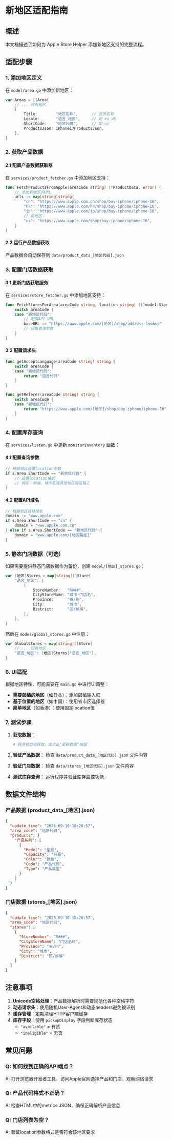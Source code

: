 # 新地区适配指南

## 概述
本文档描述了如何为 Apple Store Helper 添加新地区支持的完整流程。

## 适配步骤

### 1. 添加地区定义

在 `model/area.go` 中添加新地区：

```go
var Areas = []Area{
    // ... 现有地区
    {
        Title:        "地区名称",      // 显示名称
        Locale:       "语言_地区",     // 如 en_US
        ShortCode:    "地区代码",      // 如 us
        ProductsJson: iPhone17ProductsJson,
    },
}
```

### 2. 获取产品数据

#### 2.1 配置产品数据获取器

在 `services/product_fetcher.go` 中添加地区支持：

```go
func FetchProductsFromApple(areaCode string) (*ProductData, error) {
    // 添加新地区的URL
    urls := map[string]string{
        "cn": "https://www.apple.com.cn/shop/buy-iphone/iphone-16",
        "hk": "https://www.apple.com/hk/shop/buy-iphone/iphone-16",
        "jp": "https://www.apple.com/jp/shop/buy-iphone/iphone-16",
        // 新地区：
        "us": "https://www.apple.com/shop/buy-iphone/iphone-16",
    }
}
```

#### 2.2 运行产品数据获取

产品数据会自动保存到 `data/product_data_[地区代码].json`

### 3. 配置门店数据获取

#### 3.1 更新门店获取服务

在 `services/store_fetcher.go` 中添加地区支持：

```go
func FetchStoresForArea(areaCode string, location string) ([]model.Store, error) {
    switch areaCode {
    case "新地区代码":
        // 配置API URL
        baseURL := "https://www.apple.com/[地区]/shop/address-lookup"
        // 设置查询参数
    }
}
```

#### 3.2 配置请求头

```go
func getAcceptLanguage(areaCode string) string {
    switch areaCode {
    case "新地区代码":
        return "语言代码"
    }
}

func getReferer(areaCode string) string {
    switch areaCode {
    case "新地区代码":
        return "https://www.apple.com/[地区]/shop/buy-iphone/iphone-16"
    }
}
```

### 4. 配置库存查询

在 `services/listen.go` 中更新 `monitorInventory` 函数：

#### 4.1 配置查询参数

```go
// 根据地区设置location参数
if s.Area.ShortCode == "新地区代码" {
    // 设置location格式
    // 例如：邮编、城市名或其他地区特定格式
}
```

#### 4.2 配置API域名

```go
// 根据地区选择域名
domain := "www.apple.com"
if s.Area.ShortCode == "cn" {
    domain = "www.apple.com.cn"
} else if s.Area.ShortCode == "新地区代码" {
    domain = "www.apple.com/[地区路径]"
}
```

### 5. 静态门店数据（可选）

如果需要提供静态门店数据作为备份，创建 `model/[地区]_stores.go`：

```go
var [地区]Stores = map[string][]Store{
    "语言_地区": {
        {
            StoreNumber:   "R###",
            CityStoreName: "城市-门店名",
            Province:      "省/州",
            City:          "城市",
            District:      "区/邮编",
        },
    },
}
```

然后在 `model/global_stores.go` 中注册：

```go
var GlobalStores = map[string][]Store{
    // ... 现有地区
    "语言_地区": [地区]Stores["语言_地区"],
}
```

### 6. UI适配

根据地区特性，可能需要在 `main.go` 中进行UI调整：

- **需要邮编的地区**（如日本）：添加邮编输入框
- **基于位置的地区**（如中国）：使用省市区选择器
- **简单地区**（如香港）：使用固定location值

### 7. 测试步骤

1. **获取数据**：
   ```bash
   # 程序会自动获取，或点击"更新数据"按钮
   ```

2. **验证产品数据**：
   检查 `data/product_data_[地区代码].json` 文件内容

3. **验证门店数据**：
   检查 `data/stores_[地区代码].json` 文件内容

4. **测试库存查询**：
   运行程序并验证库存监控功能

## 数据文件结构

### 产品数据 (product_data_[地区].json)

```json
{
  "update_time": "2025-09-10 18:20:57",
  "area_code": "地区代码",
  "products": {
    "产品系列": [
      {
        "Model": "型号",
        "Capacity": "容量",
        "Color": "颜色",
        "Code": "产品代码",
        "Type": "产品类型"
      }
    ]
  }
}
```

### 门店数据 (stores_[地区].json)

```json
{
  "update_time": "2025-09-10 18:20:57",
  "area_code": "地区代码",
  "stores": [
    {
      "StoreNumber": "R###",
      "CityStoreName": "门店名称",
      "Province": "省/州",
      "City": "城市",
      "District": "区/邮编"
    }
  ]
}
```

## 注意事项

1. **Unicode空格处理**：产品数据解析时需要规范化各种空格字符
2. **动态请求头**：使用随机User-Agent和动态headers避免被识别
3. **缓存管理**：定期清理HTTP客户端缓存
4. **库存字段**：使用 `pickupDisplay` 字段判断库存状态
   - `"available"` = 有货
   - `"ineligible"` = 无货

## 常见问题

### Q: 如何找到正确的API端点？
A: 打开浏览器开发者工具，访问Apple官网选择产品和门店，观察网络请求

### Q: 产品代码格式不正确？
A: 检查HTML中的metrics JSON，确保正确解析产品信息

### Q: 门店列表为空？
A: 验证location参数格式是否符合该地区要求